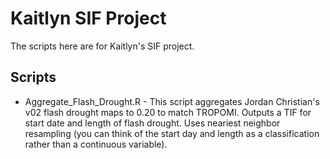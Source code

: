 # Kaitlyn SIF Project

The scripts here are for Kaitlyn's SIF project.

## Scripts

* Aggregate_Flash_Drought.R - This script aggregates Jordan Christian's v02 flash drought maps to 0.20 to match TROPOMI. Outputs a TIF for start date and length of flash drought. Uses neariest neighbor resampling (you can think of the start day and length as a classification rather than a continuous variable).
